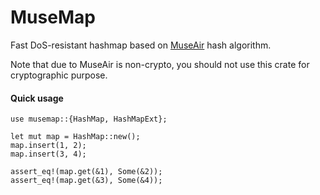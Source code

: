 # MuseMap

Fast DoS-resistant hashmap based on [MuseAir] hash algorithm.

Note that due to MuseAir is non-crypto, you should not use this crate for cryptographic purpose.

#### Quick usage

```
use musemap::{HashMap, HashMapExt};

let mut map = HashMap::new();
map.insert(1, 2);
map.insert(3, 4);

assert_eq!(map.get(&1), Some(&2));
assert_eq!(map.get(&3), Some(&4));
```


[MuseAir]: https://github.com/eternal-io/museair
